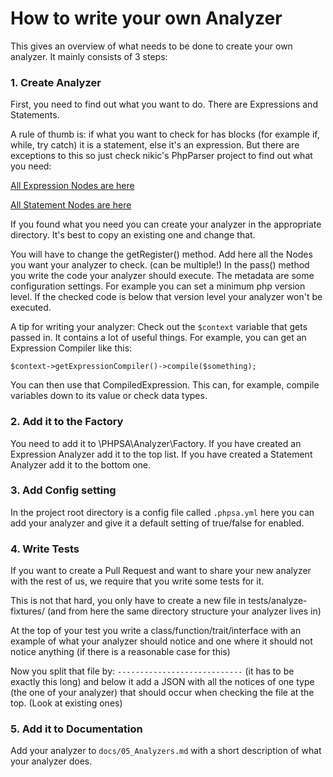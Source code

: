 # How to write your own Analyzer

This gives an overview of what needs to be done to create your own analyzer. It mainly consists of 3 steps:

### 1. Create Analyzer

First, you need to find out what you want to do. There are Expressions and Statements. 

A rule of thumb is: if what you want to check for has blocks (for example if, while, try catch) it is a statement, else it's an expression. But there are exceptions to this so just check nikic's PhpParser project to find out what you need:

[All Expression Nodes are here](https://github.com/nikic/PHP-Parser/tree/master/lib/PhpParser/Node/Expr)

[All Statement Nodes are here](https://github.com/nikic/PHP-Parser/tree/master/lib/PhpParser/Node/Stmt)

If you found what you need you can create your analyzer in the appropriate directory. It's best to copy an existing one and change that.

You will have to change the getRegister() method. Add here all the Nodes you want your analyzer to check. (can be multiple!) In the pass() method you write the code your analyzer should execute. The metadata are some configuration settings. For example you can set a minimum php version level. If the checked code is below that version level your analyzer won't be executed.

A tip for writing your analyzer: Check out the `$context` variable that gets passed in. It contains a lot of useful things. For example, you can get an Expression Compiler like this:

`$context->getExpressionCompiler()->compile($something);`

You can then use that CompiledExpression. This can, for example, compile variables down to its value or check data types.

### 2. Add it to the Factory

You need to add it to \PHPSA\Analyzer\Factory. If you have created an Expression Analyzer add it to the top list. If you have created a Statement Analyzer add it to the bottom one.

### 3. Add Config setting

In the project root directory is a config file called `.phpsa.yml` here you can add your analyzer and give it a default setting of true/false for enabled.

### 4. Write Tests

If you want to create a Pull Request and want to share your new analyzer with the rest of us, we require that you write some tests for it.

This is not that hard, you only have to create a new file in tests/analyze-fixtures/ (and from here the same directory structure your analyzer lives in)

At the top of your test you write a class/function/trait/interface with an example of what your analyzer should notice and one where it should not notice anything (if there is a reasonable case for this)

Now you split that file by: `----------------------------` (it has to be exactly this long) and below it add a JSON with all the notices of one type (the one of your analyzer) that should occur when checking the file at the top. (Look at existing ones)

### 5. Add it to Documentation

Add your analyzer to `docs/05_Analyzers.md` with a short description of what your analyzer does.
